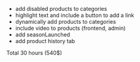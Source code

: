 - add disabled products to categories
- highlight text and include a button to add a link
- dynamically add products to categories
- include video to products (frontend, admin)
- add seasonLaunched
- add product history tab

Total 30 hours (540$)
